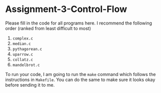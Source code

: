 # Assignment-3-Control-Flow

Please fill in the code for all programs here.  I recommend the following order
(ranked from least difficult to most)

1. `complex.c`
2. `median.c`
3. `pythagorean.c`
4. `uparrow.c`
5. `collatz.c`
6. `mandelbrot.c`

To run your code, I am going to run the `make` command which follows the
instructions in `Makefile`.  You can do the same to make sure it looks okay
before sending it to me.

